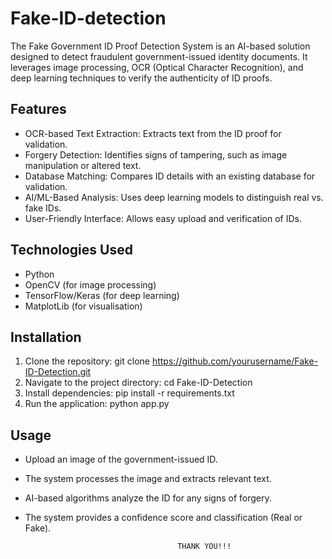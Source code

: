 # Fake-ID-detection
The Fake Government ID Proof Detection System is an AI-based solution designed to detect fraudulent government-issued identity documents. It leverages image processing, OCR (Optical Character Recognition), and deep learning techniques to verify the authenticity of ID proofs.

## Features
- OCR-based Text Extraction: Extracts text from the ID proof for validation.
- Forgery Detection: Identifies signs of tampering, such as image manipulation or altered text.
- Database Matching: Compares ID details with an existing database for validation.
- AI/ML-Based Analysis: Uses deep learning models to distinguish real vs. fake IDs.
- User-Friendly Interface: Allows easy upload and verification of IDs.

## Technologies Used
- Python
- OpenCV (for image processing)
- TensorFlow/Keras (for deep learning)
- MatplotLib (for visualisation)

## Installation
1. Clone the repository:
   git clone https://github.com/yourusername/Fake-ID-Detection.git
2. Navigate to the project directory:
   cd Fake-ID-Detection
3. Install dependencies:
   pip install -r requirements.txt
4. Run the application:
   python app.py

## Usage
- Upload an image of the government-issued ID.
- The system processes the image and extracts relevant text.
- AI-based algorithms analyze the ID for any signs of forgery.
- The system provides a confidence score and classification (Real or Fake).

                                        THANK YOU!!!
